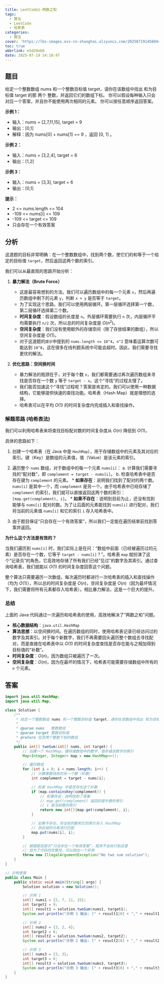 ```yaml
---
title: LeetCode1-两数之和
tags:
  - 算法
  - LeetCode
  - 哈希表
categories:
  - 算法
cover: 'https://lbs-images.oss-cn-shanghai.aliyuncs.com/20250719145604416.png'
toc: true
abbrlink: e5d20eb8
date: 2025-07-19 14:10:47
---
```


## 题目

给定一个整数数组 nums 和一个整数目标值 target，请你在该数组中找出 和为目标值 target  的那 两个 整数，并返回它们的数组下标。
你可以假设每种输入只会对应一个答案，并且你不能使用两次相同的元素。
你可以按任意顺序返回答案。

**示例 1：**
- 输入：nums = [2,7,11,15], target = 9
- 输出：[0,1]
- 解释：因为 nums[0] + nums[1] == 9 ，返回 [0, 1] 。

**示例 2：**
- 输入：nums = [3,2,4], target = 6
- 输出：[1,2]

**示例 3：**
- 输入：nums = [3,3], target = 6
- 输出：[0,1]


**提示：**
- 2 <= nums.length <= 104
- -109 <= nums[i] <= 109
- -109 <= target <= 109
- 只会存在一个有效答案

## 分析

这道题的目标非常明确：在一个整数数组中，找到两个数，使它们的和等于一个给定的目标值 `target`，然后返回这两个数的索引。

我们可以从最直观的思路开始分析：

1.  **暴力解法（Brute Force）**

    * 这是最容易想到的方法。我们可以遍历数组中的每一个元素 `x`，然后再遍历数组中剩下的元素 `y`，判断 `x + y` 是否等于 `target`。
    * 为了实现这个思路，我们可以使用两层循环。第一层循环选择第一个数，第二层循环选择第二个数。
    * **时间复杂度**：假设数组的长度是 `n`。外层循环需要执行 `n` 次，内层循环平均需要执行 `n/2` 次，所以总的时间复杂度是 $O(n^2)$。
    * **空间复杂度**：我们没有使用额外的存储空间（除了存放结果的数组），所以空间复杂度是 $O(1)$。
    * 对于这道题的`提示`中提到的 `nums.length <= 10^4`，`n^2` 意味着运算次数可能达到 `10^8`，这在很多在线判题系统中可能会超时。因此，我们需要寻找更优的解法。

2.  **优化思路：空间换时间**

    * 暴力解法的瓶颈在于，对于每个数 `x`，我们都需要通过再次遍历数组来寻找是否存在一个数 `y` 等于 `target - x`。这个“寻找”的过程太慢了。
    * 我们能否加速这个“寻找”过程呢？答案是肯定的。我们可以使用一种数据结构，它能够提供快速的查找功能。哈希表（Hash Map）就是理想的选择。
    * 哈希表可以在平均 $O(1)$ 的时间复杂度内完成插入和查找操作。

### 解题思路 (哈希表法)

我们可以利用哈希表来将查找目标配对数的时间复杂度从 $O(n)$ 降低到 $O(1)$。

具体的思路如下：

1.  创建一个哈希表（在 Java 中是 `HashMap`），用于存储数组中的元素及其对应的索引。键（Key）是数组的元素值，值（Value）是该元素的索引。

2.  遍历整个 `nums` 数组，对于数组中的每一个元素 `nums[i]`：
    a.  计算我们需要寻找的“配对数”，即 `complement = target - nums[i]`。
    b.  检查哈希表中是否存在键为 `complement` 的元素。
    \* **如果存在**：说明我们找到了配对的两个数。`nums[i]` 是其中一个，而 `complement` 是另一个。由于哈希表中已经存储了 `complement` 的索引，我们就可以直接返回这两个数的索引：`[map.get(complement), i]`。
    \* **如果不存在**：说明到目前为止，还没有找到能够与 `nums[i]` 配对的数。为了让后面的元素能找到 `nums[i]` 进行配对，我们将当前的元素值 `nums[i]` 和它的索引 `i` 存入哈希表中。

3.  由于题目保证“只会存在一个有效答案”，所以我们一定能在遍历结束前找到答案并返回。

**为什么这个方法是有效的？**

当我们遍历到 `nums[i]` 时，我们实际上是在问：“数组中前面（已经被遍历过的元素）是否存在一个数，它等于 `target - nums[i]`？”。哈希表 `map` 就扮演了这个“记录员”的角色，它高效地存储了所有我们已经“见过”的数字及其索引。通过查询哈希表，我们就能以 $O(1)$ 的时间复杂度回答这个问题。

整个算法只需要遍历一次数组，每次遍历时都进行一次哈希表的插入和查找操作（均为 $O(1)$），所以总的时间复杂度是 $O(n)$，空间复杂度是 $O(n)$（因为最坏情况下，我们需要将所有元素都存入哈希表）。相比暴力解法，这是一个巨大的提升。

### 总结

上面的 Java 代码通过一次遍历和哈希表的使用，高效地解决了“两数之和”问题。

* **核心数据结构**：`java.util.HashMap`
* **算法思想**：以空间换时间。在遍历数组的同时，使用哈希表记录已经访问过的数字及其索引。对于每个新数字，我们不再需要回头遍历整个数组去寻找配对，而是直接在哈希表中以 $O(1)$ 的时间复杂度查找是否存在能与之相加得到目标值的“补数”。
* **时间复杂度**：$O(n)$，因为数组只被遍历了一次。
* **空间复杂度**：$O(n)$，因为在最坏的情况下，哈希表可能需要存储数组中所有的 `n` 个元素。

## 答案

```java
import java.util.HashMap;
import java.util.Map;

class Solution {
    /**
     * 给定一个整数数组 nums 和一个整数目标值 target，请你在该数组中找出 和为目标值 target 的那 两个 整数，并返回它们的数组下标。
     *
     * @param nums   整数数组
     * @param target 整数目标值
     * @return 包含两个整数下标的数组
     */
    public int[] twoSum(int[] nums, int target) {
        // 创建一个 HashMap，键存储数组中的数字，值存储该数字的索引
        Map<Integer, Integer> map = new HashMap<>();

        // 遍历数组
        for (int i = 0; i < nums.length; i++) {
            // 计算需要找到的另一个数（补数）
            int complement = target - nums[i];

            // 检查 HashMap 中是否存在这个补数
            if (map.containsKey(complement)) {
                // 如果存在，说明找到了答案
                // map.get(complement) 返回的是补数的索引
                // i 是当前数的索引
                return new int[]{map.get(complement), i};
            }

            // 如果不存在，将当前的数和它的索引存入 HashMap
            // 供后续的元素进行匹配
            map.put(nums[i], i);
        }

        // 根据题目提示“只会存在一个有效答案”，程序不会执行到这里
        // 但为了代码的完整性，可以抛出一个异常
        throw new IllegalArgumentException("No two sum solution");
    }
}

// 示例使用
public class Main {
    public static void main(String[] args) {
        Solution solution = new Solution();

        // 示例 1
        int[] nums1 = {2, 7, 11, 15};
        int target1 = 9;
        int[] result1 = solution.twoSum(nums1, target1);
        System.out.println("示例 1 输出: [" + result1[0] + "," + result1[1] + "]"); // 输出: [0,1]

        // 示例 2
        int[] nums2 = {3, 2, 4};
        int target2 = 6;
        int[] result2 = solution.twoSum(nums2, target2);
        System.out.println("示例 2 输出: [" + result2[0] + "," + result2[1] + "]"); // 输出: [1,2]

        // 示例 3
        int[] nums3 = {3, 3};
        int target3 = 6;
        int[] result3 = solution.twoSum(nums3, target3);
        System.out.println("示例 3 输出: [" + result3[0] + "," + result3[1] + "]"); // 输出: [0,1]
    }
}
```
